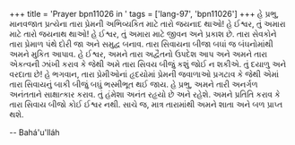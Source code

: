 +++
title = 'Prayer bpn11026 in '
tags = ['lang-97', 'bpn11026']
+++
હે પ્રભુ, માનવજાત પ્રત્યેના તારા પ્રેમની અભિવ્યકિત માટે તારો જયનાદ થાઓ! હે ઈશ્વર, તું અમારા માટે તારો જયનાથ થાઓ! હે ઈશ્વર, તું  અમારા માટે  જીવન અને પ્રકાશ છે. તારા સેવકોને તારા પ્રેમાળ પંથે દોરી જા અને સમુદ્વ બનાવ. તારા સિવાયના બીજા બઘાં જ બંઘનોમાંથી અમને મુકિત આપાવ. 
હે ઈશ્વર, અમને તારા અદ્વૈતનો ઉપદેશ આપ અને અમને તારા એકત્વની ઝાંખી કરાવ કે જેથી અમે તારા સિવય બીજું કશું જોઈ ન શકીએ. તું દયાળુ અને વરદાતા છે! 
હે ભગવાન, તારા પ્રેમીઓનાં હૃદયોમાં પ્રેમની જવાળાઓ પ્રગટાવ કે જેથી એમાં તારા સિવાયનું બાકી બીજું બઘું ભસ્મીભૂત થઈ જાય. 
હે પ્રભુ, અમને તારી અનર્ગળ અનંતતાને સાક્ષાત્કાર કરાવ. તું હંમેશા અનંત રહૃયો છે અને રહેશે. અમને પ્રતિતિ કરાવ કે તારા સિવાય બીજો કોઈ ઈશ્વર નથી. સાચે જ, માત્ર તારામાંથી અમને શાતા અને બળ પ્રાપ્ત થશે.

-- Bahá'u'lláh

